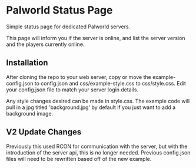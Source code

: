 # Palworld Status Page
Simple status page for dedicated Palworld servers.

This page will inform you if the server is online, and list the server version and the players currently online.

## Installation

After cloning the repo to your web server, copy or move the example-config.json to config.json and css/example-style.css to css/style.css. Edit your config.json file to match your server login details.

Any style changes desired can be made in style.css. The example code will pull in a jpg titled 'background.jpg' by default if you just want to add a background image.

## V2 Update Changes
Previously this used RCON for communication with the server, but with the introduction of the server api, this is no longer needed. Previous config.json files will need to be rewritten based off of the new example.